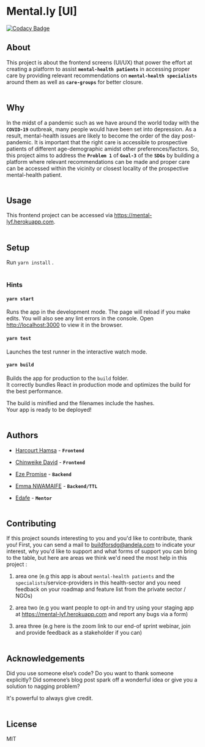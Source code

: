 # Mental.ly \[UI]

[![Codacy Badge](https://api.codacy.com/project/badge/Grade/41ee9c67027c4a358171d96475c8eee1)](https://app.codacy.com/gh/BuildForSDG/Team-087-Frontend?utm_source=github.com&utm_medium=referral&utm_content=BuildForSDG/Team-087-Frontend&utm_campaign=Badge_Grade_Settings)

## About

<!-- What is this project about. Ok to enrich here or the section above it with an image.

Once this repo has been setup on Codacy by the TTL, replace the above badge with the actual one from the Codacy dashboard, and add the code coverage badge as well. This is mandatory -->

This project is about the frontend screens (UI/UX) that power the effort at creating a platform to assist **`mental-health patients`** in accessing proper care by providing relevant recommendations on **`mental-health specialists`** around them as well as **`care-groups`** for better closure.
<br><br>

## Why

<!-- Talk about what problem this solves, what SDG(s) and SGD targets it addresses and why these are important -->

In the midst of a pandemic such as we have around the world today with the **`COVID-19`** outbreak, many people would have been set into depression. As a result, mental-health issues are likely to become the order of the day post-pandemic. It is important that the right care is accessible to prospective patients of different age-demographic amidst other preferences/factors. So, this project aims to address the **`Problem 1`** of **`Goal-3`** of the **`SDGs`** by building a platform where relevant recommendations can be made and proper care can be accessed within the vicinity or closest locality of the prospective mental-health patient.
<br><br>

## Usage

<!-- How would someone use what you have built, include URLs to the deployed app, service e.t.c when you have it setup -->

This frontend project can be accessed via <https://mental-lyf.herokuapp.com>.
<br><br>

## Setup

Run `yarn install` .<br><br>

### Hints

#### `yarn start`

Runs the app in the development mode. The page will reload if you make edits. You will also see any lint errors in the console. Open [http://localhost:3000](http://localhost:3000) to view it in the browser.

#### `yarn test`

Launches the test runner in the interactive watch mode.<br />

#### `yarn build`

Builds the app for production to the `build` folder.<br />
It correctly bundles React in production mode and optimizes the build for the best performance.

The build is minified and the filenames include the hashes.<br />
Your app is ready to be deployed!
<br><br>

## Authors

<!-- List the team behind this project. Their names linked to their Github, LinkedIn, or Twitter accounts should siffice. Ok to signify the role they play in the project, including the TTL and mentor -->

<!-- ### Team-087 Members -->

-   [Harcourt Hamsa](https://github.com/harcourthamsa) - **`Frontend`**

-   [Chinweike David](https://github.com/daveOnactive) - **`Frontend`**

-   [Eze Promise](https://github.com/Code-panther) - **`Backend`**

-   [Emma NWAMAIFE](https://github.com/highman95) - **`Backend/TTL`**

-   [Edafe](https://github.com/JohnMadakin) - **`Mentor`**
    <br><br>

## Contributing

If this project sounds interesting to you and you'd like to contribute, thank you!
First, you can send a mail to <buildforsdg@andela.com> to indicate your interest, why you'd like to support and what forms of support you can bring to the table, but here are areas we think we'd need the most help in this project :

1.  area one (e.g this app is about `mental-health patients` and the `specialists`/service-providers in this health-sector and you need feedback on your roadmap and feature list from the private sector / NGOs)

2.  area two (e.g you want people to opt-in and try using your staging app at <https://mental-lyf.herokuapp.com> and report any bugs via a form)

3.  area three (e.g here is the zoom link to our end-of sprint webinar, join and provide feedback as a stakeholder if you can)
    <br><br>

## Acknowledgements

Did you use someone else’s code?
Do you want to thank someone explicitly?
Did someone’s blog post spark off a wonderful idea or give you a solution to nagging problem?

It's powerful to always give credit.
<br><br>

## License

MIT
